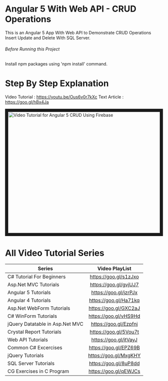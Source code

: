 # Angular 5 With Web API - CRUD Operations
This is an Angular 5 App With Web API to Demonstrate CRUD Operations Insert Update and Delete With SQL Server.

###### Before Running this Project
Install npm packages using 'npm install' command.

 
 
 # Step By Step Explanation
 
 Video Tutorial : https://youtu.be/Ous6v0r7kXc
 Text Article : https://goo.gl/hBx4Ja
 
 <a href="http://www.youtube.com/watch?feature=player_embedded&v=Ous6v0r7kXc
" target="_blank"><img src="http://img.youtube.com/vi/Ous6v0r7kXc/0.jpg" 
alt="Video Tutorial for Angular 5 CRUD Using Firebase" width="500" height="400" border="10" /></a>


# All Video Tutorial Series
| Series        | Video PlayList          |
| ------------- |:-------------:|
| C# Tutorial For Beginners      | https://goo.gl/s1zJxo |
| Asp.Net MVC Tutorials      | https://goo.gl/gvjUJ7      |
| Angular 5 Tutorials | https://goo.gl/jzrPJx      |
| Angular 4 Tutorials | https://goo.gl/Ha71kq      |
| Asp.Net WebForm Tutorials | https://goo.gl/GXC2aJ      |
| C# WinForm Tutorials | https://goo.gl/vHS9Hd      |
| jQuery Datatable in Asp.Net MVC | https://goo.gl/Ezpfnj      |
| Crystal Report Tutorials | https://goo.gl/5Vou7t      |
| Web API Tutorials | https://goo.gl/itVayJ     |
| Common C# Excercises | https://goo.gl/EPZ69B     |
| jQuery Tutorials | https://goo.gl/MxgKHY     |
| SQL Server Tutorials | https://goo.gl/8uP8dd      |
| CG Exercises in C Program | https://goo.gl/qEWJCs      |
